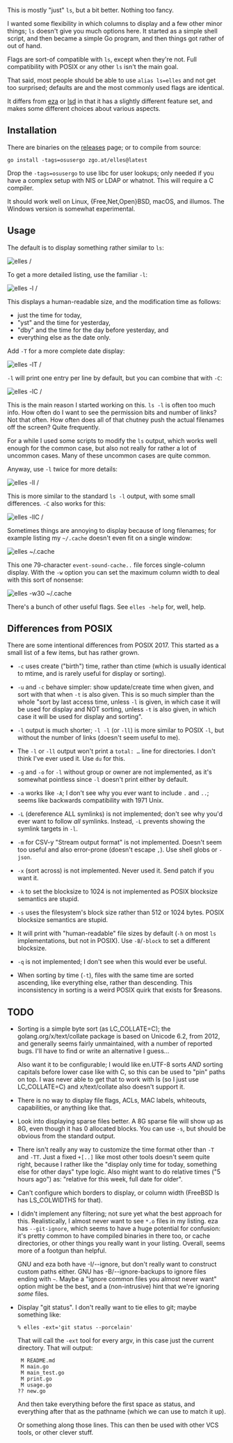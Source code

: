 This is mostly "just" `ls`, but a bit better. Nothing too fancy.

I wanted some flexibility in which columns to display and a few other minor
things; `ls` doesn't give you much options here. It started as a simple shell
script, and then became a simple Go program, and then things got rather of out
of hand.

Flags are sort-of compatible with `ls`, except when they're not. Full
compatibility with POSIX or any other `ls` isn't the main goal.

That said, most people should be able to use `alias ls=elles` and not get too
surprised; defaults are and the most commonly used flags are identical.

It differs from [eza] or [lsd] in that it has a slightly different feature set,
and makes some different choices about various aspects.

[eza]: https://github.com/eza-community/eza
[lsd]: https://github.com/lsd-rs/lsd

Installation
------------
There are binaries on the [releases] page; or to compile from source:

    go install -tags=osusergo zgo.at/elles@latest

Drop the `-tags=osusergo` to use libc for user lookups; only needed if you have
a complex setup with NIS or LDAP or whatnot. This will require a C compiler.

It should work well on Linux, {Free,Net,Open}BSD, macOS, and illumos. The
Windows version is somewhat experimental.

[releases]: https://github.com/arp242/elles/releases

Usage
-----
The default is to display something rather similar to `ls`:

![`elles /`](ss/elles.png)

To get a more detailed listing, use the familiar `-l`:

![`elles -l /`](ss/elles_-l.png)

This displays a human-readable size, and the modification time as follows:

- just the time for today,
- "yst" and the time for yesterday,
- "dby" and the time for the day before yesterday, and
- everything else as the date only.

Add `-T` for a more complete date display:

![`elles -lT /`](ss/elles_-lT.png)

`-l` will print one entry per line by default, but you can combine that with
`-C`:

![`elles -lC /`](ss/elles_-lC.png)

This is the main reason I started working on this. `ls -l` is often too much
info. How often do I want to see the permission bits and number of links? Not
that often. How often does all of that chutney push the actual filenames off the
screen? Quite frequently.

For a while I used some scripts to modify the `ls` output, which works well
enough for the common case, but also not really for rather a lot of uncommon
cases. Many of these uncommon cases are quite common.

Anyway, use `-l` twice for more details:

![`elles -ll /`](ss/elles_-ll.png)

This is more similar to the standard `ls -l` output, with some small
differences. `-C` also works for this:

![`elles -llC /`](ss/elles_-llC.png)

Sometimes things are annoying to display because of long filenames; for example
listing my `~/.cache` doesn't even fit on a single window:

![`elles ~/.cache`](ss/elles_.cache.png)

This one 79-character `event-sound-cache..` file forces single-column display.
With the `-w` option you can set the maximum column width to deal with this sort
of nonsense:

![`elles -w30 ~/.cache`](ss/elles_-w_30_.cache.png)

There's a bunch of other useful flags. See `elles -help` for, well, help.

Differences from POSIX
----------------------
There are some intentional differences from POSIX 2017. This started as a small
list of a few items, but has rather grown.

- `-c` uses create ("birth") time, rather than ctime (which is usually identical
  to mtime, and is rarely useful for display or sorting).

- `-u` and `-c` behave simpler: show update/create time when given, and sort
  with that when `-t` is also given. This is so much simpler than the whole
  "sort by last access time, unless `-l` is given, in which case it will be used
  for display and NOT sorting, unless `-t` is also given, in which case it will
  be used for display and sorting".

- `-l` output is much shorter; `-l -l` (or `-ll`) is more similar to POSIX `-l`,
  but without the number of links (doesn't seem useful to me).

- The `-l` or `-ll` output won't print a `total: …` line for directories. I
  don't think I've ever used it. Use `du` for this.

- `-g` and `-o` for `-l` without group or owner are not implemented, as it's
  somewhat pointless since `-l` doesn't print either by default.

- `-a` works like `-A`; I don't see why you ever want to include `.` and `..`;
  seems like backwards compatibility with 1971 Unix.

- `-L` (dereference ALL symlinks) is not implemented; don't see why you'd ever
  want to follow *all* symlinks. Instead, `-L` prevents showing the symlink
  targets in `-l`.

- `-m` for CSV-y "Stream output format" is not implemented. Doesn't seem too
  useful and also error-prone (doesn't escape `,`). Use shell globs or `-json`.

- `-x` (sort across) is not implemented. Never used it. Send patch if you want
  it.

- `-k` to set the blocksize to 1024 is not implemented as POSIX blocksize
  semantics are stupid.

- `-s` uses the filesystem's block size rather than 512 or 1024 bytes. POSIX
  blocksize semantics are stupid.

- It will print with "human-readable" file sizes by default (`-h` on most `ls`
  implementations, but not in POSIX). Use `-B`/`-block` to set a different
  blocksize.

- `-q` is not implemented; I don't see when this would ever be useful.

- When sorting by time (`-t`), files with the same time are sorted ascending,
  like everything else, rather than descending. This inconsistency in sorting is
  a weird POSIX quirk that exists for $reasons.

TODO
----
- Sorting is a simple byte sort (as LC_COLLATE=C); the golang.org/x/text/collate
  package is based on Unicode 6.2, from 2012, and generally seems fairly
  unmaintained, with a number of reported bugs. I'll have to find or write an
  alternative I guess...

  Also want it to be configurable; I would like en.UTF-8 sorts *AND* sorting
  capitals before lower case like with C, so this can be used to "pin" paths on
  top. I was never able to get that to work with ls (so I just use LC_COLLATE=C)
  and x/text/collate also doesn't support it.

- There is no way to display file flags, ACLs, MAC labels, whiteouts,
  capabilities, or anything like that.

- Look into displaying sparse files better. A 8G sparse file will show up as 8G,
  even though it has 0 allocated blocks. You can use `-s`, but should be obvious
  from the standard output.

- There isn't really any way to customize the time format other than `-T` and
  `-TT`. Just a fixed `+[..]` like most other tools doesn't seem quite right,
  because I rather like the "display only time for today, something else for
  other days" type logic. Also might want to do relative times ("5 hours ago")
  as: "relative for this week, full date for older".

- Can't configure which borders to display, or column width (FreeBSD ls has
  LS_COLWIDTHS for that).

- I didn't implement any filtering; not sure yet what the best approach for
  this. Realistically, I almost never want to see `*.o` files in my listing. eza
  has `--git-ignore`, which seems to have a huge potential for confusion: it's
  pretty common to have compiled binaries in there too, or cache directories, or
  other things you really want in your listing. Overall, seems more of a footgun
  than helpful.

  GNU and eza both have -I/--ignore, but don't really want to construct custom
  paths either. GNU has -B/--ignore-backups to ignore files ending with `~`.
  Maybe a "ignore common files you almost never want" option might be the best,
  and a (non-intrusive) hint that we're ignoring *some* files.

- Display "git status". I don't really want to tie elles to git; maybe something
  like:

      % elles -ext='git status --porcelain'

  That will call the `-ext` tool for every argv, in this case just the current
  directory. That will output:

       M README.md
       M main.go
       M main_test.go
       M print.go
       M usage.go
      ?? new.go

  And then take everything before the first space as status, and everything
  after that as the pathname (which we can use to match it up).

  Or something along those lines. This can then be used with other VCS tools, or
  other clever stuff.
